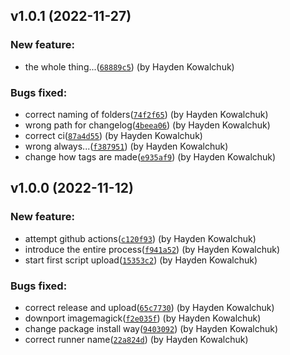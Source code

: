 ## v1.0.1 (2022-11-27)

### New feature:

- the whole thing...([`68889c5`](https://github.com/mrneo240/openMenu_imagedb/commit/68889c558d72ff701983b4e0969b01f706bc706d)) (by Hayden Kowalchuk)

### Bugs fixed:

- correct naming of folders([`74f2f65`](https://github.com/mrneo240/openMenu_imagedb/commit/74f2f65400ec903915df55e692ec558239f814ea)) (by Hayden Kowalchuk)
- wrong path for changelog([`4beea06`](https://github.com/mrneo240/openMenu_imagedb/commit/4beea0605f1f79562bdef0a99df57b952f46041d)) (by Hayden Kowalchuk)
- correct ci([`87a4d55`](https://github.com/mrneo240/openMenu_imagedb/commit/87a4d5596495234a5f235b1475e07ca3ccc14db4)) (by Hayden Kowalchuk)
- wrong always...([`f387951`](https://github.com/mrneo240/openMenu_imagedb/commit/f3879513c4c86f6856402ff4f085f28f9f87bbd8)) (by Hayden Kowalchuk)
- change how tags are made([`e935af9`](https://github.com/mrneo240/openMenu_imagedb/commit/e935af9988e37bc8ba234a4b0a62f532d5136b11)) (by Hayden Kowalchuk)

## v1.0.0 (2022-11-12)

### New feature:

- attempt github actions([`c120f93`](https://github.com/mrneo240/openMenu_imagedb/commit/c120f93754833177822c44cdb82a1a0cbf7bc8fa)) (by Hayden Kowalchuk)
- introduce the entire process([`f941a52`](https://github.com/mrneo240/openMenu_imagedb/commit/f941a527f683a164688c9ec6c255959722d606af)) (by Hayden Kowalchuk)
- start first script upload([`15353c2`](https://github.com/mrneo240/openMenu_imagedb/commit/15353c265b917a556dd4f1e5824c6afcb3bdea4b)) (by Hayden Kowalchuk)

### Bugs fixed:

- correct release and upload([`65c7730`](https://github.com/mrneo240/openMenu_imagedb/commit/65c7730e2159b62b24ba1e99578235042b73bc72)) (by Hayden Kowalchuk)
- downport imagemagick([`f2e035f`](https://github.com/mrneo240/openMenu_imagedb/commit/f2e035f53e3fd89d1f01ad9a4da686ad707c833c)) (by Hayden Kowalchuk)
- change package install way([`9403092`](https://github.com/mrneo240/openMenu_imagedb/commit/9403092c45380a7559a07b3f62ab35420aeac6ae)) (by Hayden Kowalchuk)
- correct runner name([`22a824d`](https://github.com/mrneo240/openMenu_imagedb/commit/22a824ddba2a897749d28c8976db3b0c1377e2eb)) (by Hayden Kowalchuk)